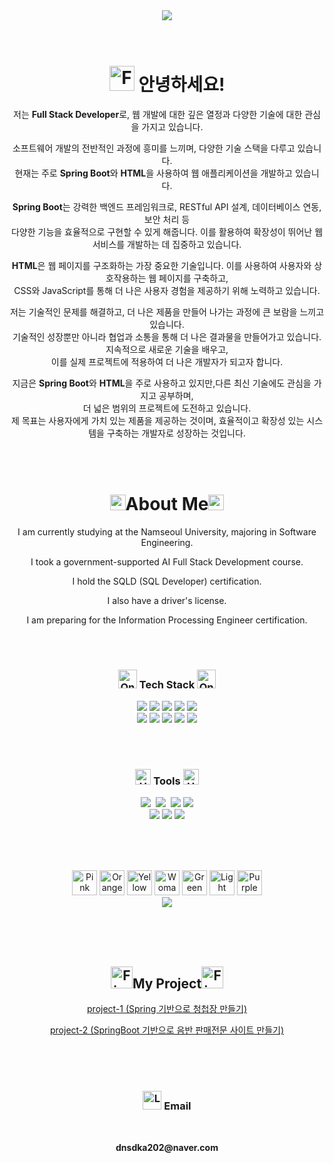 <div align="center">
  <img src="https://capsule-render.vercel.app/api?type=transparent&fontColor=F5C0CA&text=youngkyung's%20GitHub%20&height=150&fontSize=60&desc=Welcome!&descAlignY=75&descAlign=60" />
</div>
<br/><br/>

<div align="center">
  <h1><img src="https://raw.githubusercontent.com/Tarikul-Islam-Anik/Animated-Fluent-Emojis/master/Emojis/Hand%20gestures/Folded%20Hands.png" alt="Folded Hands" width="40" height="40" /> 안녕하세요!</h1>
  <p>저는 <strong>Full Stack Developer</strong>로, 웹 개발에 대한 깊은 열정과 다양한 기술에 대한 관심을 가지고 있습니다.</p>
  <p>소프트웨어 개발의 전반적인 과정에 흥미를 느끼며, 다양한 기술 스택을 다루고 있습니다.<br/> 현재는 주로 <strong>Spring Boot</strong>와 <strong>HTML</strong>을 사용하여 웹 애플리케이션을 개발하고 있습니다.</p>
  <p><strong>Spring Boot</strong>는 강력한 백엔드 프레임워크로, RESTful API 설계, 데이터베이스 연동, 보안 처리 등 <br/>다양한 기능을 효율적으로 구현할 수 있게 해줍니다. 이를 활용하여 확장성이 뛰어난 웹 서비스를 개발하는 데 집중하고 있습니다.</p>
  
  <p><strong>HTML</strong>은 웹 페이지를 구조화하는 가장 중요한 기술입니다. 이를 사용하여 사용자와 상호작용하는 웹 페이지를 구축하고,<br/> CSS와 JavaScript를 통해 더 나은 사용자 경험을 제공하기 위해 노력하고 있습니다.</p>
  
  <p>저는 기술적인 문제를 해결하고, 더 나은 제품을 만들어 나가는 과정에 큰 보람을 느끼고 있습니다. <br/>기술적인 성장뿐만 아니라 협업과 소통을 통해 더 나은 결과물을 만들어가고 있습니다. 지속적으로 새로운 기술을 배우고,<br/> 이를 실제 프로젝트에 적용하여 더 나은 개발자가 되고자 합니다.</p>
  
  <p>지금은 <strong>Spring Boot</strong>와 <strong>HTML</strong>을 주로 사용하고 있지만,다른 최신 기술에도 관심을 가지고 공부하며, <br/>더 넓은 범위의 프로젝트에 도전하고 있습니다. <br/>제 목표는 사용자에게 가치 있는 제품을 제공하는 것이며, 효율적이고 확장성 있는 시스템을 구축하는 개발자로 성장하는 것입니다.</p>
</div>

<br/><br/>

<div align="center">
  <h1><img src="https://raw.githubusercontent.com/Tarikul-Islam-Anik/Animated-Fluent-Emojis/master/Emojis/Symbols/Red%20Triangle%20Pointed%20Down.png" alt="Red Triangle Pointed Down" width="25" height="25" />About Me<img src="https://raw.githubusercontent.com/Tarikul-Islam-Anik/Animated-Fluent-Emojis/master/Emojis/Symbols/Red%20Triangle%20Pointed%20Down.png" alt="Red Triangle Pointed Down" width="25" height="25" /></h1>
  <p>I am currently studying at the Namseoul University, majoring in Software Engineering.</p>
  <p>I took a government-supported AI Full Stack Development course.</p>
  <p>I hold the SQLD (SQL Developer) certification.</p>
  <p>I also have a driver's license.</p>
  <p>I am preparing for the Information Processing Engineer certification.</p>
</div>


<br/><br/>

 <h3 align="center"><img src="https://raw.githubusercontent.com/Tarikul-Islam-Anik/Animated-Fluent-Emojis/master/Emojis/Hand%20gestures/Oncoming%20Fist%20Light%20Skin%20Tone.png" alt="Oncoming Fist Light Skin Tone" width="30" height="30" /> Tech Stack <img src="https://raw.githubusercontent.com/Tarikul-Islam-Anik/Animated-Fluent-Emojis/master/Emojis/Hand%20gestures/Oncoming%20Fist%20Light%20Skin%20Tone.png" alt="Oncoming Fist Light Skin Tone" width="30" height="30" /></h3>
  <div align="center">
    <img src="https://img.shields.io/badge/springboot-6DB33F?style=for-the-badge&logo=springboot&logoColor=white">
    <img src="https://img.shields.io/badge/java-007396?style=for-the-badge&logo=java&logoColor=white">
    <img src="https://img.shields.io/badge/mysql-4479A1?style=for-the-badge&logo=mysql&logoColor=white">
    <img src="https://img.shields.io/badge/jquery-0769AD?style=for-the-badge&logo=jquery&logoColor=white">
    <img src="https://img.shields.io/badge/javascript-F7DF1E?style=for-the-badge&logo=javascript&logoColor=black"><br/>
    <img src="https://img.shields.io/badge/html5-E34F26?style=for-the-badge&logo=html5&logoColor=white">
    <img src="https://img.shields.io/badge/css-1572B6?style=for-the-badge&logo=css3&logoColor=white">
    <img src="https://img.shields.io/badge/bootstrap-7952B3?style=for-the-badge&logo=bootstrap&logoColor=white">
    <img src="https://img.shields.io/badge/apache tomcat-F8DC75?style=for-the-badge&logo=apachetomcat&logoColor=white">
    <img src="https://img.shields.io/badge/Spring-6DB33F?style=for-the-badge&logo=Spring&logoColor=white">
  </div>

  
<br/><br/>


<h3 align="center"><img src="https://raw.githubusercontent.com/Tarikul-Islam-Anik/Animated-Fluent-Emojis/master/Emojis/Objects/Hammer%20and%20Wrench.png" alt="Hammer and Wrench" width="25" height="25" /> Tools <img src="https://raw.githubusercontent.com/Tarikul-Islam-Anik/Animated-Fluent-Emojis/master/Emojis/Objects/Hammer%20and%20Wrench.png" alt="Hammer and Wrench" width="25" height="25" /></h3>
  <div align="center">
    <img src="https://img.shields.io/badge/git-F05033.svg?style=for-the-badge&logo=git&logoColor=white" />&nbsp
    <img src="https://img.shields.io/badge/github-181717.svg?style=for-the-badge&logo=github&logoColor=white" />&nbsp
    <img src="https://img.shields.io/badge/intelij-9B4DCA?style=for-the-badge&logo=intellijidea&logoColor=white">
    <img src="https://img.shields.io/badge/gradle-02303A?style=for-the-badge&logo=gradle&logoColor=white"><br/>
    <img src="https://img.shields.io/badge/VSCode-2C2C32.svg?style=for-the-badge&logo=visual-studio-code&logoColor=22ABF3" />
    <img src="https://img.shields.io/badge/Thymeleaf -005F0F?style=for-the-badge&logo=Thymeleaf&logoColor=white">
    <img src="https://img.shields.io/badge/Spring Security-6DB33F?style=for-the-badge&logo=Spring Security&logoColor=white">
  </div>

<br/> <br/> <br/>

<div align="center">
  <img src="https://raw.githubusercontent.com/Tarikul-Islam-Anik/Animated-Fluent-Emojis/master/Emojis/Smilies/Pink%20Heart.png" alt="Pink Heart" width="40" height="40" />
  <img src="https://raw.githubusercontent.com/Tarikul-Islam-Anik/Animated-Fluent-Emojis/master/Emojis/Smilies/Orange%20Heart.png" alt="Orange Heart" width="40" height="40" />
  <img src="https://raw.githubusercontent.com/Tarikul-Islam-Anik/Animated-Fluent-Emojis/master/Emojis/Smilies/Yellow%20Heart.png" alt="Yellow Heart" width="40" height="40" />
  <img src="https://raw.githubusercontent.com/Tarikul-Islam-Anik/Animated-Fluent-Emojis/master/Emojis/People%20with%20professions/Woman%20Technologist%20Light%20Skin%20Tone.png" alt="Woman Technologist Light Skin Tone" width="40" height="40" />
  <img src="https://raw.githubusercontent.com/Tarikul-Islam-Anik/Animated-Fluent-Emojis/master/Emojis/Smilies/Green%20Heart.png" alt="Green Heart" width="40" height="40" />
  <img src="https://raw.githubusercontent.com/Tarikul-Islam-Anik/Animated-Fluent-Emojis/master/Emojis/Smilies/Light%20Blue%20Heart.png" alt="Light Blue Heart" width="40" height="40" />
  <img src="https://raw.githubusercontent.com/Tarikul-Islam-Anik/Animated-Fluent-Emojis/master/Emojis/Smilies/Purple%20Heart.png" alt="Purple Heart" width="40" height="40" /><br/>
<img src="https://github-readme-stats.vercel.app/api/top-langs/?username=seoyoungkyung&layout=compact&theme=merko" />
</div>

<br/> <br/> <br/>

<div align="center">
  <h2>
  <img src="https://raw.githubusercontent.com/Tarikul-Islam-Anik/Animated-Fluent-Emojis/master/Emojis/Travel%20and%20places/Fire.png" alt="Fire" width="35" height="35" />My Project<img src="https://raw.githubusercontent.com/Tarikul-Islam-Anik/Animated-Fluent-Emojis/master/Emojis/Travel%20and%20places/Fire.png" alt="Fire" width="35" height="35" /></h2>
  <a href="https://github.com/project-invitation2024/happy" target="_blank"><p>project-1 (Spring 기반으로 청첩장 만들기)</p></a>
  <a href="https://github.com/seoyoungkyung/hope" target="_blank"><p>project-2 (SpringBoot 기반으로 음반 판매전문 사이트 만들기)</p></a>
</div>
<br/> <br/> <br/>

<div align="center">
  <h3>
<img src="https://raw.githubusercontent.com/Tarikul-Islam-Anik/Animated-Fluent-Emojis/master/Emojis/Smilies/Love%20Letter.png" alt="Love Letter" width="30" height="30" /> Email</h3> <br>
<p align="center">
  <Strong>dnsdka202@naver.com</Strong>
</p>
</div>







<!--
**seoyoungkyung/seoyoungkyung** is a ✨ _special_ ✨ repository because its `README.md` (this file) appears on your GitHub profile.

Here are some ideas to get you started:

- 🔭 I’m currently working on ...
- 🌱 I’m currently learning ...
- 👯 I’m looking to collaborate on ...
- 🤔 I’m looking for help with ...
- 💬 Ask me about ...
- 📫 How to reach me: ...
- 😄 Pronouns: ...
- ⚡ Fun fact: ...
-->
